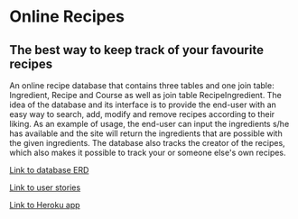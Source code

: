 # Online Recipes
## The best way to keep track of your favourite recipes

An online recipe database that contains three tables and one join table: Ingredient, Recipe and Course as well as join table RecipeIngredient. The idea of the database and its interface is to provide the end-user with an easy way to search, add, modify and remove recipes according to their liking. As an example of usage, the end-user can input the ingredients s/he has available and the site will return the ingredients that are possible with the given ingredients. The database also tracks the creator of the recipes, which also makes it possible to track your or someone else's own recipes.

[Link to database ERD](https://drive.google.com/open?id=1Ey5wzfgaTouMsKQO3mcsddd6m_lKUjZS "Database ERD")

[Link to user stories](https://drive.google.com/open?id=13iOfdFSeoOjdRFriasiORIJfUgJH6awK "Documentation - User stories")

[Link to Heroku app](https://tsoha-python-demo1.herokuapp.com/ "Online Recipes - Heroku app")

